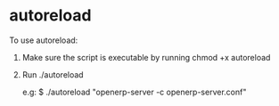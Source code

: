 autoreload
==========

To use autoreload:    

1. Make sure the script is executable by running chmod +x autoreload

2. Run ./autoreload <command to run and reload> 

   e.g: $ ./autoreload "openerp-server -c openerp-server.conf"
